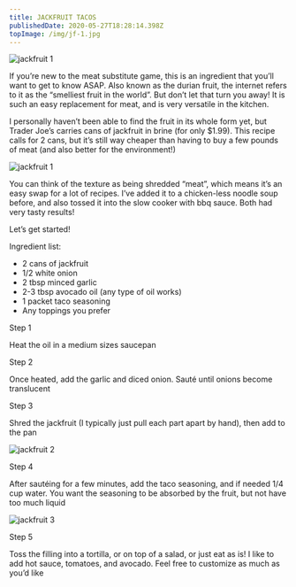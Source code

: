 ```yaml
---
title: JACKFRUIT TACOS
publishedDate: 2020-05-27T18:28:14.398Z
topImage: /img/jf-1.jpg
---
```

![jackfruit 1](/img/jf-1.jpg "food-jackfruit 1")

If you’re new to the meat substitute game, this is an ingredient that you’ll want to get to know ASAP. Also known as the durian fruit, the internet refers to it as the “smelliest fruit in the world”. But don’t let that turn you away! It is such an easy replacement for meat, and is very versatile in the kitchen.

I personally haven’t been able to find the fruit in its whole form yet, but Trader Joe’s carries cans of jackfruit in brine (for only $1.99). This recipe calls for 2 cans, but it’s still way cheaper than having to buy a few pounds of meat (and also better for the environment!)

![jackfruit 1](/img/jf1.jpg "food-jackfruit 1")

You can think of the texture as being shredded “meat”, which means it’s an easy swap for a lot of recipes. I’ve added it to a chicken-less noodle soup before, and also tossed it into the slow cooker with bbq sauce. Both had very tasty results!

Let’s get started!

Ingredient list:

* 2 cans of jackfruit
* 1/2 white onion
* 2 tbsp minced garlic
* 2-3 tbsp avocado oil (any type of oil works)
* 1 packet taco seasoning
* Any toppings you prefer

Step 1

Heat the oil in a medium sizes saucepan

Step 2

Once heated, add the garlic and diced onion. Sauté until onions become translucent

Step 3

Shred the jackfruit (I typically just pull each part apart by hand), then add to the pan

![jackfruit 2](/img/jf-3.jpg "food-jackfruit 2")

Step 4

After sautéing for a few minutes, add the taco seasoning, and if needed 1/4 cup water. You want the seasoning to be absorbed by the fruit, but not have too much liquid

![jackfruit 3](/img/jf-4.jpg "food-jackfruit 3")

Step 5

Toss the filling into a tortilla, or on top of a salad, or just eat as is! I like to add hot sauce, tomatoes, and avocado. Feel free to customize as much as you’d like